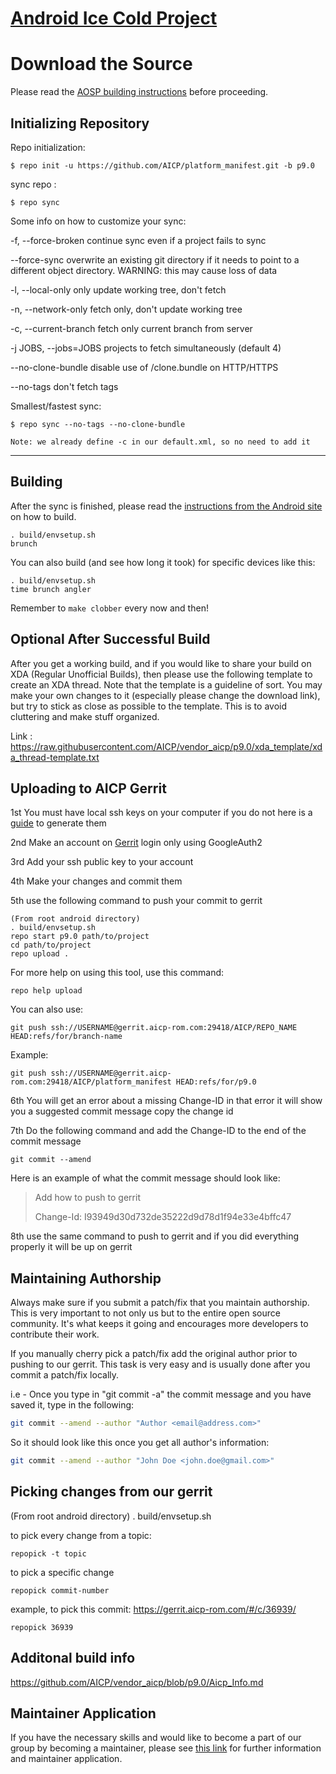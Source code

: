 [Android Ice Cold Project](http://aicp-rom.com)
====================================


Download the Source
===================

Please read the [AOSP building instructions](https://source.android.com/source/index.html) before proceeding.

Initializing Repository
-----------------------

Repo initialization:

    $ repo init -u https://github.com/AICP/platform_manifest.git -b p9.0


sync repo :

    $ repo sync

Some info on how to customize your sync:

  -f, --force-broken    continue sync even if a project fails to sync

  --force-sync          overwrite an existing git directory if it needs to
                        point to a different object directory. WARNING: this
                        may cause loss of data

  -l, --local-only      only update working tree, don't fetch

  -n, --network-only    fetch only, don't update working tree

  -c, --current-branch  fetch only current branch from server

  -j JOBS, --jobs=JOBS  projects to fetch simultaneously (default 4)

  --no-clone-bundle     disable use of /clone.bundle on HTTP/HTTPS

  --no-tags             don't fetch tags

Smallest/fastest sync:

    $ repo sync --no-tags --no-clone-bundle

    Note: we already define -c in our default.xml, so no need to add it

***

Building
--------

After the sync is finished, please read the [instructions from the Android site](https://source.android.com/source/building.html) on how to build.

    . build/envsetup.sh
    brunch


You can also build (and see how long it took) for specific devices like this:

    . build/envsetup.sh
    time brunch angler

Remember to `make clobber` every now and then!


Optional After Successful Build
--------------------------------

After you get a working build, and if you would like to share your build on XDA (Regular Unofficial Builds), then please use the following template to create
an XDA thread. Note that the template is a guideline of sort. You may make your own changes to it (especially please change the download link), but try
to stick as close as possible to the template. This is to avoid cluttering and make stuff organized.

Link : https://raw.githubusercontent.com/AICP/vendor_aicp/p9.0/xda_template/xda_thread-template.txt


Uploading to AICP Gerrit
---------------

1st You must have local ssh keys on your computer if you do not here is a [guide](https://help.github.com/articles/connecting-to-github-with-ssh/) to generate them

2nd Make an account on [Gerrit](http://gerrit.aicp-rom.com) login only using GoogleAuth2

3rd Add your ssh public key to your account

4th Make your changes and commit them

5th use the following command to push your commit to gerrit

    (From root android directory)
    . build/envsetup.sh
    repo start p9.0 path/to/project
    cd path/to/project
    repo upload .

For more help on using this tool, use this command:

    repo help upload

You can also use:

    git push ssh://USERNAME@gerrit.aicp-rom.com:29418/AICP/REPO_NAME HEAD:refs/for/branch-name

Example:

    git push ssh://USERNAME@gerrit.aicp-rom.com:29418/AICP/platform_manifest HEAD:refs/for/p9.0


6th You will get an error about a missing Change-ID in that error it will show you a suggested commit message copy the change id

7th Do the following command and add the Change-ID to the end of the commit message

    git commit --amend

Here is an example of what the commit message should look like:

> Add how to push to gerrit
>
> Change-Id: I93949d30d732de35222d9d78d1f94e33e4bffc47

8th use the same command to push to gerrit and if you did everything properly it will be up on gerrit



## Maintaining Authorship ##
Always make sure if you submit a patch/fix that you maintain authorship.
This is very important to not only us but to the entire open source community. It's what keeps it going and encourages more developers to contribute their work.

If you manually cherry pick a patch/fix add the original author prior to pushing to our gerrit.
This task is very easy and is usually done after you commit a patch/fix locally.

i.e - Once you type in "git commit -a" the commit message and you have saved it, type in the following:

```bash
git commit --amend --author "Author <email@address.com>"
```

So it should look like this once you get all author's information:

```bash
git commit --amend --author "John Doe <john.doe@gmail.com>"
```

Picking changes from our gerrit
-------------------------------

(From root android directory)
    . build/envsetup.sh

to pick every change from a topic:

    repopick -t topic

to pick a specific change

    repopick commit-number

example, to pick this commit: https://gerrit.aicp-rom.com/#/c/36939/

    repopick 36939


Additonal build info
-------------------------------
https://github.com/AICP/vendor_aicp/blob/p9.0/Aicp_Info.md


## Maintainer Application ##
If you have the necessary skills and would like to become a part of our group by becoming a maintainer,
please see [this link](https://github.com/AICP/vendor_aicp/blob/p9.0/Maintainer_Application.md) for further information and maintainer application.
